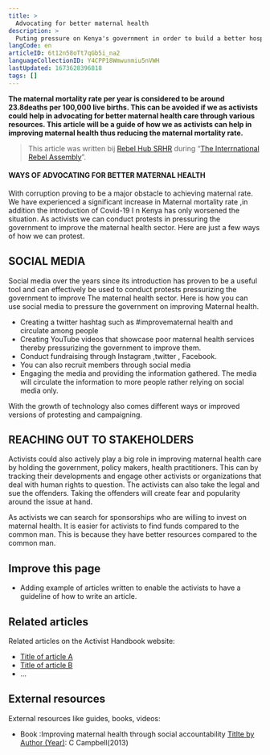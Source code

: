 ```yaml
---
title: >
  Advocating for better maternal health
description: >
  Puting pressure on Kenya's government in order to build a better hospital system that takes care of women in labour
langCode: en
articleID: 6t12n58oTt7qGb5i_na2
languageCollectionID: Y4CPP18Wmwunmiu5nVWH
lastUpdated: 1673628396818
tags: []
---
```


**The maternal mortality rate per year is considered to be around 23.8deaths per 100,000 live births. This can be avoided if we as activists could help in advocating for better maternal health care through various resources. This article will be a guide of how we as activists can help in improving maternal health thus reducing the maternal mortality rate.**

> This article was written bij [Rebel Hub SRHR](https://www.instagram.com/__wanjikumwangi/?igshid=YmMyMTA2M2Y%3D) during “[The Interrnational Rebel Assembly](/rebelassembly/hub)”.

#### WAYS OF ADVOCATING FOR BETTER MATERNAL HEALTH

With corruption proving to be a major obstacle to achieving maternal rate. We have experienced a significant increase in Maternal mortality rate ,in addition the introduction of Covid-19 I n Kenya has only worsened the situation. As activists we can conduct protests in pressuring the government to improve the maternal health sector. Here are just a few ways of how we can protest.

## SOCIAL MEDIA

Social media over the years since its introduction has proven to be a useful tool and can effectively be used to conduct protests pressurizing the government to improve The maternal health sector. Here is how you can use social media to pressure the government on improving Maternal health.

-   Creating a twitter hashtag such as #improvematernal health and circulate among people
-   Creating YouTube videos that showcase poor maternal health services thereby pressurizing the government to improve them.
-   Conduct fundraising through Instagram ,twitter , Facebook.
-   You can also recruit members through social media
-   Engaging the media and providing the information gathered. The media will circulate the information to more people rather relying on social media only.

With the growth of technology also comes different ways or improved versions of protesting and campaigning.

## **REACHING OUT TO STAKEHOLDERS**

Activists could also actively play a big role in improving maternal health care by holding the government, policy makers, health practitioners. This can by tracking their developments and engage other activists or organizations that deal with human rights to question. The activists can also take the legal and sue the offenders. Taking the offenders will create fear and popularity around the issue at hand.

As activists we can search for sponsorships who are willing to invest on maternal health. It is easier for activists to find funds compared to the common man. This is because they have better resources compared to the common man.

## Improve this page

-   Adding example of articles written to enable the activists to have a guideline of how to write an article.

## Related articles

Related articles on the Activist Handbook website:

-   [Title of article A](/home)
-   [Title of article B](/home)
-   …

## External resources

External resources like guides, books, videos:

-   Book :Improving maternal health through social accountability [Titlte by Author (Year)](/support/content/reference): C Campbell(2013)